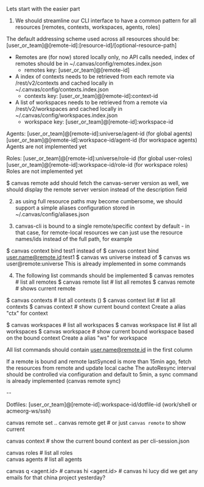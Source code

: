 Lets start with the easier part

1) We should streamline our CLI interface to have a common pattern for all resources [remotes, contexts, workspaces, agents, roles]

The default addressing scheme used across all resources should be:
[user_or_team]@[remote-id]:[resource-id]/[optional-resource-path]

- Remotes are (for now) stored locally only, no API calls needed, index of remotes should be in ~/.canvas/config/remotes.index.json
  - remotes key: [user_or_team]@[remote-id]
- A index of contexts needs to be retrieved from each remote via /rest/v2/contexts and cached locally in ~/.canvas/config/contexts.index.json
  - contexts key: [user_or_team]@[remote-id]:context-id
- A list of workspaces needs to be retrieved from a remote via /rest/v2/workspaces and cached locally in ~/.canvas/config/workspaces.index.json
  - workspace key: [user_or_team]@[remote-id]:workspace-id

Agents: [user_or_team]@[remote-id]:universe/agent-id (for global agents)
        [user_or_team]@[remote-id]:workspace-id/agent-id (for workspace agents)
        Agents are not implemented yet

Roles: [user_or_team]@[remote-id]:universe/role-id (for global user-roles)
        [user_or_team]@[remote-id]:workspace-id/role-id (for workspace roles)
        Roles are not implemented yet

$ canvas remote add
should fetch the canvas-server version as well, we should display the remote server version instead of the description field

2) as using full resource paths may become cumbersome, we should support a simple aliases configuration stored in ~/.canvas/config/aliases.json

3) canvas-cli is bound to a single remote/specific context by default - in that case, for remote-local resources we can just use the resource names/ids instead of the full path, for example

$ canvas context bind test1 
instead of
$ canvas context bind user.name@remote.id:test1
$ canvas ws universe
instead of
$ canvas ws user@remote:universe
This is already implemented in some commands

4) The following list commands should be implemented
$ canvas remotes        # list all remotes
$ canvas remote list    # list all remotes
$ canvas remote         # shows current remote

$ canvas contexts       # list all contexts ()
$ canvas context list   # list all contexts
$ canvas context        # show current bound context
Create a alias "ctx" for context

$ canvas workspaces     # list all workspaces
$ canvas workspace list # list all workspaces
$ canvas workspace      # show current bound workspace based on the bound context 
Create a alias "ws" for workspace

All list commands should contain user.name@remote.id in the first column

If a remote is bound and remote lastSynced is more than 15min ago, fetch the resources from remote and update local cache
The autoResync interval should be controlled via configuration and default to 5min, a sync command is already implemented (canvas remote <id> sync)

--



Dotfiles: [user_or_team]@[remote-id]:workspace-id/dotfile-id (work/shell or acmeorg-ws/ssh)


canvas remote set <remote-id>  ..
canvas remote get   # or just `canvas remote` to show current  


canvas context        # show the current bound context as per cli-session.json


canvas roles          # list all roles  
canvas agents         # list all agents  

canvas q <agent.id>   # 
canvas hi <agent.id>  # canvas hi lucy did we get any emails for that china project yesterday?





